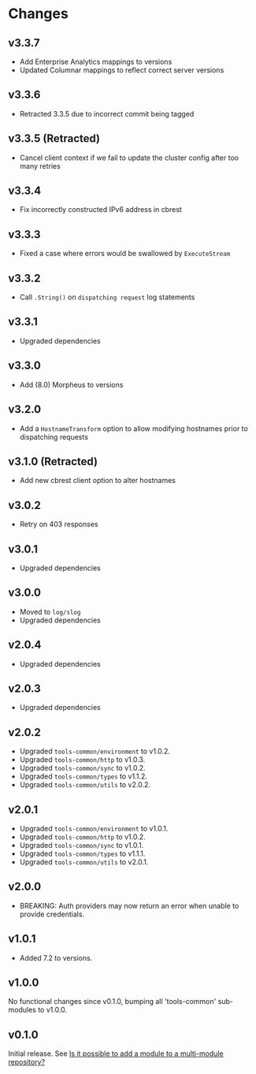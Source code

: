 # Changes

## v3.3.7

- Add Enterprise Analytics mappings to versions
- Updated Columnar mappings to reflect correct server versions

## v3.3.6

- Retracted 3.3.5 due to incorrect commit being tagged

## v3.3.5 (Retracted)

- Cancel client context if we fail to update the cluster config after too many retries

## v3.3.4

- Fix incorrectly constructed IPv6 address in cbrest

## v3.3.3

- Fixed a case where errors would be swallowed by `ExecuteStream`

## v3.3.2

- Call `.String()` on `dispatching request` log statements

## v3.3.1

- Upgraded dependencies

## v3.3.0

- Add (8.0) Morpheus to versions

## v3.2.0

- Add a `HostnameTransform` option to allow modifying hostnames prior to
  dispatching requests

## v3.1.0 (Retracted)

- Add new cbrest client option to alter hostnames

## v3.0.2

- Retry on 403 responses

## v3.0.1

- Upgraded dependencies

## v3.0.0

- Moved to `log/slog`
- Upgraded dependencies

## v2.0.4

- Upgraded dependencies

## v2.0.3

- Upgraded dependencies

## v2.0.2

- Upgraded `tools-common/environment` to v1.0.2.
- Upgraded `tools-common/http` to v1.0.3.
- Upgraded `tools-common/sync` to v1.0.2.
- Upgraded `tools-common/types` to v1.1.2.
- Upgraded `tools-common/utils` to v2.0.2.

## v2.0.1

- Upgraded `tools-common/environment` to v1.0.1.
- Upgraded `tools-common/http` to v1.0.2.
- Upgraded `tools-common/sync` to v1.0.1.
- Upgraded `tools-common/types` to v1.1.1.
- Upgraded `tools-common/utils` to v2.0.1.

## v2.0.0

- BREAKING: Auth providers may now return an error when unable to provide
  credentials.

## v1.0.1

- Added 7.2 to versions.

## v1.0.0

No functional changes since v0.1.0, bumping all 'tools-common' sub-modules to
v1.0.0.

## v0.1.0

Initial release. See [Is it possible to add a module to a multi-module
repository?](https://github.com/golang/go/wiki/Modules#is-it-possible-to-add-a-module-to-a-multi-module-repository.)
